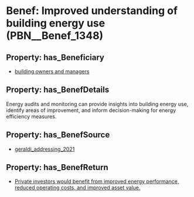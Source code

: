 # Benef: __Improved understanding of building energy use__ (PBN__Benef_1348)

## Property: has_Beneficiary

* [building owners and managers](../Stakeholder/PBN__Stakeholder_524)

## Property: has_BenefDetails

Energy audits and monitoring can provide insights into building energy use, identify areas of improvement, and inform decision-making for energy efficiency measures.

## Property: has_BenefSource

* [geraldi_addressing_2021](../Article/PBN__Article_286)

## Property: has_BenefReturn

* [Private investors would benefit from improved energy performance, reduced operating costs, and improved asset value.](../BenefReturn/PBN__BenefReturn_1519)

